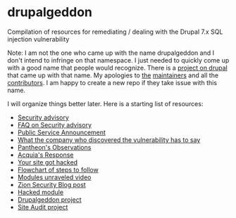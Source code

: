 drupalgeddon
============

Compilation of resources for remediating / dealing with the Drupal 7.x SQL injection vulnerability

Note: I am not the one who came up with the name drupalgeddon and I don't intend to infringe on that namespace.
I just needed to quickly come up with a good name that people would recognize.
There is a [project on drupal](https://www.drupal.org/project/drupalgeddon) that came up with that name.
My apologies to [the](https://www.drupal.org/u/xurizaemon) [maintainers](https://www.drupal.org/u/fluxsauce) and all the [contributors](https://www.drupal.org/node/2359843/committers).
I am happy to create a new repo if they take issue with this name.

I will organize things better later.
Here is a starting list of resources:

* [Security advisory](https://www.drupal.org/SA-CORE-2014-005)
* [FAQ on Security advisory](https://www.drupal.org/drupalsa05FAQ)
* [Public Service Announcement](https://www.drupal.org/PSA-2014-003)
* [What the company who discovered the vulnerability has to say](https://www.sektioneins.de/en/blog/14-10-15-drupal-sql-injection-vulnerability.html)
* [Pantheon's Observations](https://www.getpantheon.com/blog/what-we-are-seeing-drupal-sa-2014-005)
* [Acquia's Response](https://www.acquia.com/blog/shields)
* [Your site got hacked](https://www.drupal.org/node/2365547)
* [Flowchart of steps to follow](http://drupal.geek.nz/blog/your-drupal-website-has-backdoor)
* [Modules unraveled video](https://modulesunraveled.com/blog/how-restore-your-hacked-site)
* [Zion Security Blog post](https://www.zionsecurity.com/blog/2014/10/automated-exploiting-and-backdooring-drupal-7-web-servers)
* [Hacked module](https://www.drupal.org/project/hacked)
* [Drupalgeddon project](https://www.drupal.org/project/drupalgeddon)
* [Site Audit project](https://www.drupal.org/project/site_audit)
